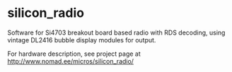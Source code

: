 # silicon_radio

Software for Si4703 breakout board based radio with RDS decoding, using
vintage DL2416 bubble display modules for output.

For hardware description, see project page at http://www.nomad.ee/micros/silicon_radio/
